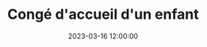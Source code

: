 ---
layout: post
title: "Congé d'accueil d'un enfant"
tech_stack: [Others, Python]
date: 2023-03-16 12:00:00
image_url: /assets/images/posts/2023-03-16-conge-accueil-enfant.png
excerpt: Trying to determine how many days of leave I can take to welcome my child
project_url: https://github.com/pablomc87/conge-accueil-enfant/
---